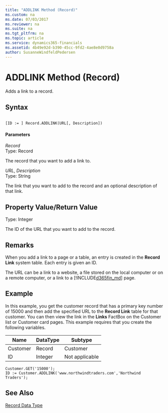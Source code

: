 ```yaml
---
title: "ADDLINK Method (Record)"
ms.custom: na
ms.date: 07/03/2017
ms.reviewer: na
ms.suite: na
ms.tgt_pltfrm: na
ms.topic: article
ms.service: dynamics365-financials
ms.assetid: 4b49e92d-b390-45cc-9fd2-4ae8e0d9758a
author: SusanneWindfeldPedersen
---
```


 

# ADDLINK Method (Record)
Adds a link to a record.  

## Syntax  

```  

[ID := ] Record.ADDLINK(URL[, Description])  
```  

#### Parameters  
 *Record*  
 Type: Record  

 The record that you want to add a link to.  

 *URL*, *Description*  
 Type: String  

 The link that you want to add to the record and an optional description of that link.  

## Property Value/Return Value  
 Type: Integer  

 The ID of the URL that you want to add to the record.  

## Remarks  
 When you add a link to a page or a table, an entry is created in the **Record Link** system table. Each entry is given an ID.  

 The URL can be a link to a website, a file stored on the local computer or on a remote computer, or a link to a [!INCLUDE[d365fin_md](../includes/d365fin_md.md)] page.  

## Example  
 In this example, you get the customer record that has a primary key number of 15000 and then add the specified URL to the **Record Link** table for that customer. You can then view the link in the **Links** FactBox on the Customer list or Customer card pages. This example requires that you create the following variables.  

|Name|DataType|Subtype|  
|----------|--------------|-------------|  
|Customer|Record|Customer|  
|ID|Integer|Not applicable|  

```  
Customer.GET('15000');  
ID := Customer.ADDLINK('www.northwindtraders.com','Northwind Traders');  
```  

## See Also  
 [Record Data Type](../datatypes/devenv-record-data-type.md)
